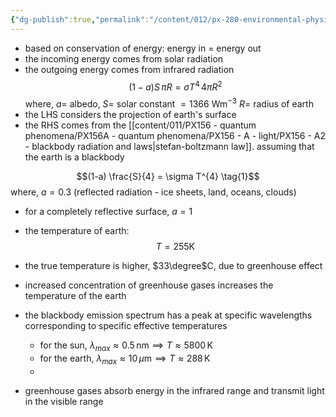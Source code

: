 ```yaml
---
{"dg-publish":true,"permalink":"/content/012/px-280-environmental-physics/a-introduction/px-280-a1-simplest-climate-model/","noteIcon":"1","created":"2025-08-27T13:15:22.707+01:00","updated":"2025-01-06T12:20:18.000+00:00"}
---
```


- based on conservation of energy: energy in = energy out
- the incoming energy comes from solar radiation
- the outgoing energy comes from infrared radiation
$$(1 - a)S\,\pi R = \sigma T^{4} \,4 \pi R^{2}$$
	where, 
		$a =$ albedo,
		$S =$ solar constant $= 1366$ Wm$^{-3}$
		$R=$ radius of earth
- the LHS considers the projection of earth's surface
- the RHS comes from the [[content/011/PX156 - quantum phenomena/PX156A - quantum phenomena/PX156 - A - light/PX156 - A2 - blackbody radiation and laws\|stefan-boltzmann law]]. assuming that the earth is a blackbody


$$(1-a) \frac{S}{4} = \sigma T^{4} \tag{1}$$
	where, $a = 0.3$ (reflected radiation - ice sheets, land, oceans, clouds)
- for a completely reflective surface, $a =1$

-  the temperature of earth:
$$T = 255 \text{K}$$
- the true temperature is higher, $33\degree$C, due to greenhouse effect

- increased concentration of greenhouse gases increases the temperature of the earth

- the blackbody emission spectrum has a peak at specific wavelengths corresponding to specific effective temperatures
	- for the sun, $\lambda_{max} \approx 0.5\,\text{nm} \implies T \approx 5800\,\text{K}$
	- for the earth, $\lambda_{max} \approx 10\,\mu\text{m} \implies T \approx 288\,\text{K}$
	- 
- greenhouse gases absorb energy in the infrared range and transmit light in the visible range
